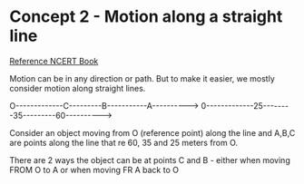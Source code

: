 # Concept 2 - Motion along a straight line
[Reference NCERT Book]([https://ncert.nic.in/textbook.php?iesc1=8-15](https://ncert.nic.in/textbook.php?iesc1=8-15))

Motion can be in any direction or path. But to make it easier, we mostly consider motion along straight lines.

O-------------C---------B-----------A---------->
0-------------25--------35---------60---------->

Consider an object moving from O (reference point) along the line and A,B,C are points along the line that re 60, 35 and 25 meters from O.

There are 2 ways the object can be at points C and B - either when moving FROM O to A or when moving FR A back to O
<!--stackedit_data:
eyJoaXN0b3J5IjpbNDgyMTY5NTQ3XX0=
-->